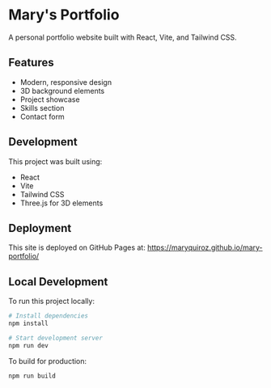 # Mary's Portfolio

A personal portfolio website built with React, Vite, and Tailwind CSS.

## Features

- Modern, responsive design
- 3D background elements
- Project showcase
- Skills section
- Contact form

## Development

This project was built using:
- React
- Vite
- Tailwind CSS
- Three.js for 3D elements

## Deployment

This site is deployed on GitHub Pages at: https://maryquiroz.github.io/mary-portfolio/

## Local Development

To run this project locally:

```bash
# Install dependencies
npm install

# Start development server
npm run dev
```

To build for production:

```bash
npm run build
